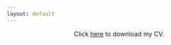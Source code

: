 ```yaml
---
layout: default
---
```


<center>
Click <a href="/assets/img/CV_Krause_2023_11_25.pdf">here</a> to download my CV.
</center>